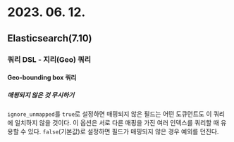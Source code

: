 # 2023. 06. 12.

## Elasticsearch(7.10)

### 쿼리 DSL - 지리(Geo) 쿼리

#### Geo-bounding box 쿼리

##### 매핑되지 않은 것 무시하기

`ignore_unmapped`를 `true`로 설정하면 매핑되지 않은 필드는 어떤 도큐먼트도 이 쿼리에 일치하지 않을 것이다. 이 옵션은 서로 다른 매핑을 가진 여러 인덱스를 쿼리할 때 유용할 수 있다. `false`(기본값)로 설정하면 필드가 매핑되지 않은 경우 예외를 던진다.

